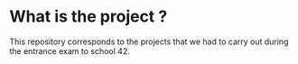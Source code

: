 # What is the project ?

This repository corresponds to the projects that we had to carry out during the entrance exam to school 42.
